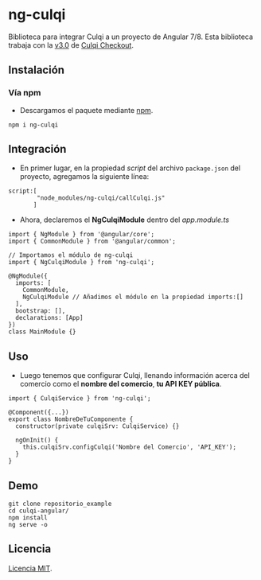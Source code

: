 # ng-culqi

Biblioteca para integrar Culqi a un proyecto de Angular 7/8. Esta biblioteca trabaja con la [v3.0](https://checkout.culqi.com/js/v3) de [Culqi Checkout](https://www.culqi.com/docs/#/pagos/checkout).

## Instalación

### Vía npm

* Descargamos el paquete mediante [npm](https://www.npmjs.com/). 

```
npm i ng-culqi
```

## Integración


* En primer lugar, en la propiedad *script* del archivo ``package.json`` del proyecto, agregamos la siguiente línea: 

```
script:[
        "node_modules/ng-culqi/callCulqi.js"
       ]

```

* Ahora, declaremos el **NgCulqiModule** dentro del *app.module.ts*

```
import { NgModule } from '@angular/core';
import { CommonModule } from '@angular/common';

// Importamos el módulo de ng-culqi
import { NgCulqiModule } from 'ng-culqi';
 
@NgModule({
  imports: [
    CommonModule,
    NgCulqiModule // Añadimos el módulo en la propiedad imports:[]
  ],
  bootstrap: [],
  declarations: [App]
})
class MainModule {}
```

## Uso

* Luego tenemos que configurar Culqi, llenando información acerca del comercio como el **nombre del comercio**, **tu API KEY pública**. 

```
import { CulqiService } from 'ng-culqi';
 
@Component({...})
export class NombreDeTuComponente {
  constructor(private culqiSrv: CulqiService) {}
 
  ngOnInit() {
    this.culqiSrv.configCulqi('Nombre del Comercio', 'API_KEY');
  }
}
```

## Demo

```
git clone repositorio_example
cd culqi-angular/
npm install
ng serve -o
```

## Licencia

[Licencia MIT](LICENSE).